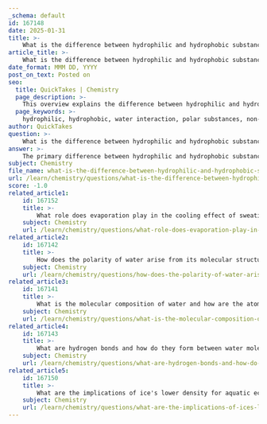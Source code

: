 ```yaml
---
_schema: default
id: 167148
date: 2025-01-31
title: >-
    What is the difference between hydrophilic and hydrophobic substances in relation to water?
article_title: >-
    What is the difference between hydrophilic and hydrophobic substances in relation to water?
date_format: MMM DD, YYYY
post_on_text: Posted on
seo:
  title: QuickTakes | Chemistry
  page_description: >-
    This overview explains the difference between hydrophilic and hydrophobic substances, focusing on their interaction with water, their chemical nature, and their implications in biological systems.
  page_keywords: >-
    hydrophilic, hydrophobic, water interaction, polar substances, non-polar substances, hydrogen bonds, dissolution, biological processes, cellular membranes, salts, sugars, oils, hydrocarbons
author: QuickTakes
question: >-
    What is the difference between hydrophilic and hydrophobic substances in relation to water?
answer: >-
    The primary difference between hydrophilic and hydrophobic substances lies in their interaction with water, which is fundamentally influenced by their chemical structures and properties.\n\n### Hydrophilic Substances\nHydrophilic substances are those that can interact with water, often due to their polar nature. This polarity allows them to form hydrogen bonds with water molecules, facilitating their dissolution in aqueous environments. Common examples of hydrophilic substances include:\n- **Salts**: Ionic compounds that dissociate into ions when dissolved in water.\n- **Sugars**: Molecules with hydroxyl (-OH) groups that can form hydrogen bonds with water.\n\nWhen hydrophilic substances are introduced to water, they tend to dissolve readily as water molecules surround and interact with them, leading to their dispersion throughout the solution.\n\n### Hydrophobic Substances\nIn contrast, hydrophobic substances do not mix well with water and are typically non-polar. This lack of polarity means that they cannot form favorable interactions with water molecules. Examples of hydrophobic substances include:\n- **Oils**: Non-polar molecules that do not interact with water.\n- **Hydrocarbons**: Compounds consisting solely of carbon and hydrogen, which are also non-polar.\n\nWhen hydrophobic substances are mixed with water, they tend to separate and form distinct layers. This occurs because water molecules prefer to interact with each other rather than with the hydrophobic molecules, leading to a phenomenon known as hydrophobic interactions.\n\n### Summary\nIn summary, hydrophilic substances dissolve in water due to their polar nature and ability to form hydrogen bonds, while hydrophobic substances do not mix with water and tend to separate due to their non-polar characteristics. This distinction is crucial in various biological processes, influencing the behavior of molecules in aqueous environments and the structure of cellular membranes.
subject: Chemistry
file_name: what-is-the-difference-between-hydrophilic-and-hydrophobic-substances-in-relation-to-water.md
url: /learn/chemistry/questions/what-is-the-difference-between-hydrophilic-and-hydrophobic-substances-in-relation-to-water
score: -1.0
related_article1:
    id: 167152
    title: >-
        What role does evaporation play in the cooling effect of sweating?
    subject: Chemistry
    url: /learn/chemistry/questions/what-role-does-evaporation-play-in-the-cooling-effect-of-sweating
related_article2:
    id: 167142
    title: >-
        How does the polarity of water arise from its molecular structure?
    subject: Chemistry
    url: /learn/chemistry/questions/how-does-the-polarity-of-water-arise-from-its-molecular-structure
related_article3:
    id: 167141
    title: >-
        What is the molecular composition of water and how are the atoms bonded?
    subject: Chemistry
    url: /learn/chemistry/questions/what-is-the-molecular-composition-of-water-and-how-are-the-atoms-bonded
related_article4:
    id: 167143
    title: >-
        What are hydrogen bonds and how do they form between water molecules?
    subject: Chemistry
    url: /learn/chemistry/questions/what-are-hydrogen-bonds-and-how-do-they-form-between-water-molecules
related_article5:
    id: 167150
    title: >-
        What are the implications of ice's lower density for aquatic ecosystems?
    subject: Chemistry
    url: /learn/chemistry/questions/what-are-the-implications-of-ices-lower-density-for-aquatic-ecosystems
---
```


&nbsp;